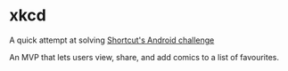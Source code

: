 # xkcd
A quick attempt at solving [Shortcut's Android challenge](https://github.com/shortcut/android-coding-assignment)

An MVP that lets users view, share, and add comics to a list of favourites.
